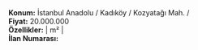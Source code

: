 ## 

**Konum:** İstanbul Anadolu / Kadıköy / Kozyatağı Mah. /  
**Fiyat:** 20.000.000  
**Özellikler:**  |  m² |   
**İlan Numarası:** 
